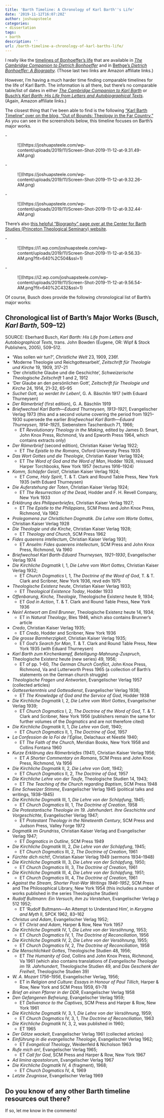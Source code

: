 ```yaml
---
title: 'Barth Timeline: A Chronology of Karl Barth''s Life'
date: '2019-11-12T16:07:20Z'
author: joshuapsteele
categories:
- dissertation
tags:
- barth
description: ''
url: /barth-timeline-a-chronology-of-karl-barths-life/
---
```

I really like the [timelines of Bonhoeffer’s life](https://joshuapsteele.com/bonhoeffer-timeline-a-brief-chronology-of-dietrich-bonhoeffers-life/) that are available in *[The Cambridge Companion to Dietrich Bonhoeffer](https://www.amazon.com/Cambridge-Companion-Dietrich-Bonhoeffer-Companions/dp/0521587816/ref=as_li_ss_tl?keywords=cambridge+companion+bonhoeffer&qid=1573573833&sr=8-1&linkCode=ll1&tag=joshuapsteele-20&linkId=f458e7f9dbba976136dbaf0c25aee073&language=en_US)* and in [Bethge’s ](https://www.amazon.com/Dietrich-Bonhoeffer-Biography-Eberhard-Bethge/dp/0800628446/ref=as_li_ss_tl?keywords=bethge+bonhoeffer&qid=1573573081&sr=8-1&linkCode=ll1&tag=joshuapsteele-20&linkId=d0e904725d0706a643284b2994368588&language=en_US)*[Dietrich Bonhoeffer: A Biography](https://www.amazon.com/Dietrich-Bonhoeffer-Biography-Eberhard-Bethge/dp/0800628446/ref=as_li_ss_tl?keywords=bethge+bonhoeffer&qid=1573573081&sr=8-1&linkCode=ll1&tag=joshuapsteele-20&linkId=d0e904725d0706a643284b2994368588&language=en_US).* (Those last two links are Amazon affiliate links.)

However, I’m having a much harder time finding comparable timelines for the life of Karl Barth. The information is all there, but there’s no comparable table/list of dates in either *[The Cambridge Companion to Karl Barth](https://www.amazon.com/Cambridge-Companion-Barth-Companions-Religion/dp/0521585600/ref=as_li_ss_tl?keywords=cambridge+companion+barth&qid=1573573918&sr=8-1&linkCode=ll1&tag=joshuapsteele-20&linkId=29693cd488e72a6b6cfdbc3d6cff2890&language=en_US)* or [Busch’s ](https://www.amazon.com/Karl-Barth-Letters-Autobiographical-English/dp/0800604857/ref=as_li_ss_tl?keywords=busch+karl+barth&qid=1573573945&sr=8-1&linkCode=ll1&tag=joshuapsteele-20&linkId=b036e293c7204f86ef793b1a161fdfeb&language=en_US)*[Karl Barth: His Life from Letters and Autobiographical Texts](https://www.amazon.com/Karl-Barth-Letters-Autobiographical-English/dp/0800604857/ref=as_li_ss_tl?keywords=busch+karl+barth&qid=1573573945&sr=8-1&linkCode=ll1&tag=joshuapsteele-20&linkId=b036e293c7204f86ef793b1a161fdfeb&language=en_US)*. (Again, Amazon affiliate links.)

The closest thing that I’ve been able to find is the following [“Karl Barth Timeline” over on the blog, “Out of Bounds: Theology in the Far Country.”](https://theologyoutofbounds.wordpress.com/karl-barth-timeline/) As you can see in the screenshots below, this timeline focuses on Barth’s major works.

<div class="wp-block-jetpack-slideshow aligncenter" data-effect="slide"><div class="wp-block-jetpack-slideshow_container swiper-container">- <figure>![](https://joshuapsteele.com/wp-content/uploads/2019/11/Screen-Shot-2019-11-12-at-9.31.49-AM.png)</figure>
- <figure>![](https://joshuapsteele.com/wp-content/uploads/2019/11/Screen-Shot-2019-11-12-at-9.32.26-AM.png)</figure>
- <figure>![](https://joshuapsteele.com/wp-content/uploads/2019/11/Screen-Shot-2019-11-12-at-9.32.44-AM.png)</figure>

<a class="wp-block-jetpack-slideshow_button-prev swiper-button-prev swiper-button-white" role="button"></a><a class="wp-block-jetpack-slideshow_button-next swiper-button-next swiper-button-white" role="button"></a><a aria-label="Pause Slideshow" class="wp-block-jetpack-slideshow_button-pause" role="button"></a><div class="wp-block-jetpack-slideshow_pagination swiper-pagination swiper-pagination-white"></div></div></div>There’s also [this helpful “Biography” page over at the Center for Barth Studies (Princeton Theological Seminary) website](http://barth.ptsem.edu/karl-barth/biography).

<div class="wp-block-jetpack-slideshow aligncenter" data-effect="slide"><div class="wp-block-jetpack-slideshow_container swiper-container">- <figure>![](https://i1.wp.com/joshuapsteele.com/wp-content/uploads/2019/11/Screen-Shot-2019-11-12-at-9.56.33-AM.png?fit=640%2C504&ssl=1)</figure>
- <figure>![](https://i2.wp.com/joshuapsteele.com/wp-content/uploads/2019/11/Screen-Shot-2019-11-12-at-9.56.54-AM.png?fit=640%2C432&ssl=1)</figure>

<a class="wp-block-jetpack-slideshow_button-prev swiper-button-prev swiper-button-white" role="button"></a><a class="wp-block-jetpack-slideshow_button-next swiper-button-next swiper-button-white" role="button"></a><a aria-label="Pause Slideshow" class="wp-block-jetpack-slideshow_button-pause" role="button"></a><div class="wp-block-jetpack-slideshow_pagination swiper-pagination swiper-pagination-white"></div></div></div>Of course, Busch does provide the following chronological list of Barth’s major works:

## Chronological list of Barth’s Major Works (Busch, *Karl Barth*, 509–12)

SOURCE: Eberhard Busch, *Karl Barth: His Life from Letters and Autobiographical Texts*, trans. John Bowden (Eugene, OR: Wipf &amp; Stock Publishers, 2005), 509–512.

- ‘Was sollen wir tun?’, *Christliche Welt* 23, 1909, 236f.
- ‘Moderne Theologie und Reichgottesarbeit’, *Zeitschrift für Theologie und Kirche* 19, 1909, 317–21
- ‘Der christliche Glaube und die Geschichte’, *Schweizerische Theologische Zeitschrift* 1 and 2, 1912
- ‘Der Glaube an den persönlichen Gott’, *Zeitschrift für Theologie und Kirche* 24, 1914, 21–32, 65–95
- *Suchet Gott, so werdet ihr Leben!*, G. A. Bäschlin 1917 (with Eduard Thurneysen)
- *Der Römerbrief* (first edition), G. A. Bäschlin 1919
- *Briefwechsel Karl Barth—Eduard Thurneysen, 1913–1921*, Evangelischer Verlag 1973 (this and a second volume covering the period from 1921–1930 supersede the earlier *Briefwechsel Karl Barth—Eduard Thurneysen, 1914–1925*, Siebenstern Taschenbuch 71, 1966; 
    - ET *Revolutionary Theology in the Making*, edited by James D. Smart, John Knox Press, Richmond, Va and Epworth Press 1964, which contains extracts only)
- *Der Römerbrief* (second edition), Christian Kaiser Verlag 1922; 
    - ET *The Epistle to the Romans*, Oxford University Press 1935
- *Das Wort Gottes und die Theologie*, Christian Kaiser Verlag 1924; 
    - ET *The Word of God and the Word of Man*, Hodder 1928, reissued Harper Torchbooks, New York 1957 (lectures 1916–1924)
- *Komm, Schöpfer Geist!*, Christian Kaiser Verlag 1924; 
    - ET *Come, Holy Spirit*, T. &amp; T. Clark and Round Table Press, New York 1935 (with Eduard Thurneysen)
- *Die Auferstehung der Toten*, Christian Kaiser Verlag 1924; 
    - ET *The Resurrection of the Dead*, Hodder and F. H. Revell Company, New York 1933
- *Erklärung des Philipperbriefes*, Christian Kaiser Verlag 1927; 
    - ET *The Epistle to the Philippians*, SCM Press and John Knox Press, Richmond, Va 1962
- *Prolegomena zur Christlichen Dogmatik. Die Lehre vom Worte Gottes*, Christian Kaiser Verlag 1928
- *Die Theologie und die Kirche*, Christian Kaiser Verlag 1928; 
    - ET *Theology and Church*, SCM Press 1962
- *Fides quaerens intellectum*, Christian Kaiser Verlag 1931; 
    - ET *Anselm: Fides quaerens intellectum*, SCM Press and John Knox Press, Richmond, Va 1960
- *Briefwechsel Karl Barth-Eduard Thurneysen, 1921–1930*, Evangelischer Verlag 1974
- *Die Kirchliche Dogmatik* I, 1, *Die Lehre vom Wort Gottes*, Christian Kaiser Verlag 1932; 
    - ET *Church Dogmatics* I, 1, *The Doctrine of the Word of God*, T. &amp; T. Clark and Scribner, New York 1936, revd edn 1975
- *Theologische Existenz heute*, Christian Kaiser Verlag 1933; 
    - ET *Theological Existence Today*, Hodder 1933
- *Offenbarung, Kirche, Theologie*, Theologische Existenz heute 9, 1934; 
    - ET *God in Action*, T. &amp; T. Clark and Round Table Press, New York 1936
- *Nein! Antwort am Emil Brunner*, Theologische Existenz heute 14, 1934; 
    - ET in *Natural Theology*, Bles 1946, which also contains Brunner’s article
- *Credo*, Christian Kaiser Verlag 1935; 
    - ET *Credo*, Hodder and Scribner, New York 1936
- *Die grosse Barmherzigkeit*, Christian Kaiser Verlag 1935; 
    - ET *God’s Search for Man*, T. &amp; T. Clark and Round Table Press, New York 1935 (with Eduard Thurneysen)
- *Karl Barth zum Kirchenkampf, Beteiligung-Mahnung-Zuspruch*, Theologische Existenz heute (new series) 49, 1956; 
    - ET of pp. 1–60, *The German Church Conflict*, John Knox Press, Richmond, Va and Lutterworth Press 1965 (a collection of Barth’s statements on the German church struggle)
- *Theologische Fragen und Antworten*, Evangelischer Verlag 1957 (collected articles)
- *Gotteserkenntnis und Gottesdienst*, Evangelischer Verlag 1938; 
    - ET *The* *Knowledge of God and the Service of God*, Hodder 1938
- *Die Kirchliche Dogmatik* I, 2, *Die Lehre vom Wort Gottes*, Evangelischer Verlag 1939; 
    - ET *Church Dogmatics* I, 2, *The Doctrine of the Word of God*, T. &amp; T. Clark and Scribner, New York 1956 (publishers remain the same for further volumes of the *Dogmatics* and are not therefore cited)
- *Die Kirchliche Dogmatik* II, 1, *Die Lehre von Gott*, 1940; 
    - ET *Church Dogmatics* II, 1, *The Doctrine of God*, 1957
- *La Confession de la Foi de l’Église*, Delachaux et Niestlé 1940; 
    - ET *The Faith of the Church*, Meridian Books, New York 1958 and Collins Fontana 1960
- *Kurze Erklärung des Römerbriefes* (1941), Christian Kaiser Verlag 1956; 
    - ET *A Shorter Commentary on Romans*, SCM Press and John Knox Press, Richmond, Va 1956
- *Die Kirchliche Dogmatik* II, 2, *Die Lehre von Gott*, 1942; 
    - ET *Church Dogmatics* II, 2, *The Doctrine of God*, 1957
- *Die Kirchliche Lehre von der Taufe*, Theologische Studien 14, 1943; 
    - ET *The Teaching of the Church regarding Baptism*, SCM Press 1948
- *Eine Schweizer Stimme*, Evangelischer Verlag 1945 (political talks and writings, 1938–1945)
- *Die Kirchliche Dogmatik* III, 1, *Die Lehre von der Schöpfung*, 1945; 
    - ET *Church Dogmatics* III, 1, *The Doctrine of Creation*, 1958
- *Die Protestantische Theologie im 19. Jahrhundert. Ihre Geschichte und Vorgeschichte*, Evangelischer Verlag 1947; 
    - ET *Protestant Theology in the Nineteenth Century*, SCM Press and Judson Press, Valley Forge 1972
- *Dogmatik im Grundriss*, Christian Kaiser Verlag and Evangelischer Verlag 1947; 
    - ET *Dogmatics in Outline*, SCM Press 1949
- *Die Kirchliche Dogmatik* III, 2, *Die Lehre von der Schöpfung*, 1945; 
    - ET *Church Dogmatics* III, 2, *The Doctrine of Creation*, 1961
- *Fürchte dich nicht!*, Christian Kaiser Verlag 1949 (sermons 1934–1948)
- *Die Kirchliche Dogmatik* III, 3, *Die Lehre von der Schöpfung*, 1950; 
    - ET *Church Dogmatics* III, 3, *The Doctrine of Creation*, 1961
- *Die Kirchliche Dogmatik* III, 4, *Die Lehre von der Schöpfung*, 1951; 
    - ET *Church Dogmatics* III, 4, *The Doctrine of Creation*, 1961
- *Against the Stream, Shorter Post-War Writings 1946–1952*, SCM Press and The Philosophical Library, New York 1954 (this includes a number of works published in the series Theologische Studien)
- *Rudolf Bultmann: Ein Versuch, ihm zu Verstehen*, Evangelischer Verlag p 512 1952; 
    - ET ‘Rudolf Bultmann—An Attempt to Understand Him’, in *Kerygma and Myth* II, SPCK 1962, 83–162
- *Christus und Adam*, Evangelischer Verlag 1952; 
    - ET *Christ and Adam*, Harper &amp; Row, New York 1957
- *Die Kirchliche Dogmatik* IV, 1, *Die Lehre von der Versöhnung*, 1953; 
    - ET *Church Dogmatics* IV, 1, *The Doctrine of Reconciliation*, 1956
- *Die Kirchliche Dogmatik* IV, 2, *Die Lehre von der Versöhnung*, 1955; 
    - ET *Church Dogmatics* IV, 2, *The Doctrine of Reconciliation*, 1958
- *Die Menschlichkeit Gottes*, Theologische Studien 48, 1956; 
    - ET *The Humanity of God*, Collins and John Knox Press, Richmond, Va 1961 (which also contains translations of *Evangelische Theologie im 19. Jahrhundert*, Theologische Studien 49, and *Das Geschenk der Freiheit*, Theologische Studien 39)
- *W. A. Mozart 1756–1956*, Evangelischer Verlag, 1956; 
    - ET in *Religion and Culture: Essays in Honour of Paul Tillich*, Harper &amp; Row, New York and SCM Press 1959, 61–78
- *Brief an einen Pfarrer in der DDR*, Evangelischer Verlag 1958
- *Den Gefangenen Befreiung*, Evangelischer Verlag 1959; 
    - ET *Deliverance to the Captives*, SCM Press and Harper &amp; Row, New York 1961
- *Die Kirchliche Dogmatik* IV, 3, 1, *Die Lehre von der Versöhnung*, 1959; 
    - ET *Church Dogmatics* IV, 3, 1, *The Doctrine of Reconciliation*, 1963
- *Die Kirchliche Dogmatik* IV, 3, 2, was published in 1960; 
    - ET 1965
- *Der Götze wackelt*, Evangelischer Verlag 1961 (collected articles)
- *Einführung in die evangelische Theologie*, Evangelischer Verlag 1962; 
    - ET *Evangelical Theology*, Weidenfeld &amp; Nicholson 1963
- *Rufe mich an!*, Evangelischer Verlag 1965; 
    - ET *Call for God*, SCM Press and Harper &amp; Row, New York 1967
- *Ad limina apostolorum*, Evangelischer Verlag 1967
- *Die Kirchliche Dogmatik* IV, 4 (fragment), 1968; 
    - ET *Church Dogmatics* IV, 4, 1969
- *Letzte Zeugnisse*, Evangelischer Verlag 1969

## Do you know of any other Barth timeline resources out there? 

If so, let me know in the comments!